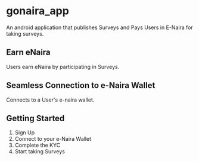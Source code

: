 # gonaira_app

An android application that publishes Surveys and Pays Users in E-Naira for taking surveys.
## Earn eNaira 
Users earn eNaira by participating in Surveys.

## Seamless Connection to e-Naira Wallet
Connects to a User's e-naira wallet.

## Getting Started

1. Sign Up
2. Connect to your e-Naira Wallet
3. Complete the KYC 
4. Start taking Surveys
